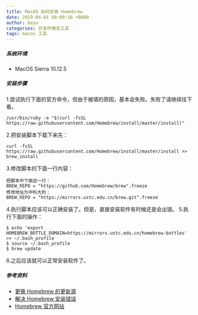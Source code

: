 ```yaml
---
title: MacOS 如何安装 Homebrew
date: 2019-04-01 08:09:16 +0800
author: Deyu
categories: 开发环境及工具
tags: macos 工具
---
```


##### 系统环境

- MacOS Sierra 10.12.5

<!--more-->

##### 安装步骤

1.尝试执行下面的官方命令，但由于被墙的原因，基本会失败。失败了请继续往下看。
```
/usr/bin/ruby -e "$(curl -fsSL https://raw.githubusercontent.com/Homebrew/install/master/install)"

```
2.把安装脚本下载下来先：
```
curl -fsSL https://raw.githubusercontent.com/Homebrew/install/master/install >> brew_install

```
3.修改脚本的下面一行内容：
```
把脚本中下面这一行：
BREW_REPO = "https://github.com/Homebrew/brew".freeze
修改地址为中科大的：
BREW_REPO = "https://mirrors.ustc.edu.cn/brew.git".freeze

```
4.执行脚本应该可以正确安装了。但是，直接安装软件有时候还是会出错。
5.执行下面的操作：
```
$ echo 'export HOMEBREW_BOTTLE_DOMAIN=https://mirrors.ustc.edu.cn/homebrew-bottles' >> ~/.bash_profile
$ source ~/.bash_profile
$ brew update

```
6.之后应该就可以正常安装软件了。

##### 参考资料

- [更换 Homebrew 的更新源](https://mybestluck.com/index.php/2018/08/09/%E6%9B%B4%E6%8D%A2homebrew%E7%9A%84%E6%9B%B4%E6%96%B0%E6%BA%90/)
- [解决 Homebrew 安装错误](https://blog.csdn.net/qq_35624642/article/details/79682979)
- [Homebrew 官方网站](https://brew.sh/index_zh-cn.html)


&nbsp;
&nbsp;
